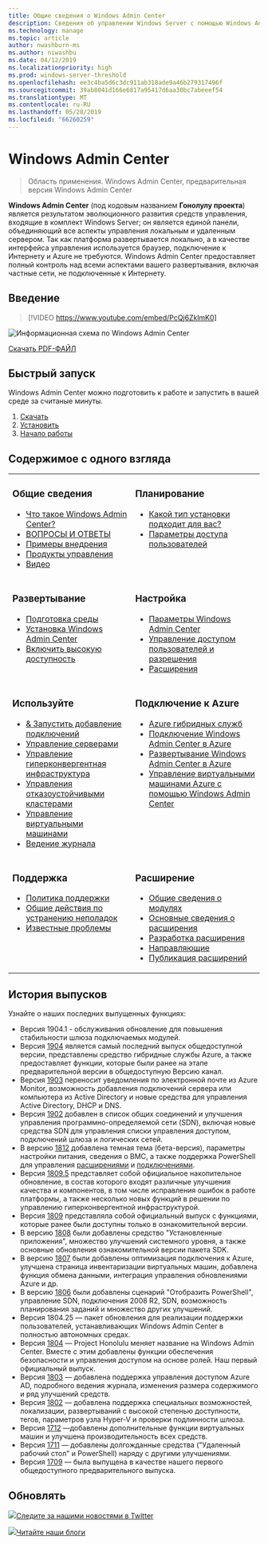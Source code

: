 ```yaml
---
title: Общие сведения о Windows Admin Center
description: Сведения об управлении Windows Server с помощью Windows Admin Center (Project Honolulu)
ms.technology: manage
ms.topic: article
author: nwashburn-ms
ms.author: niwashbu
ms.date: 04/12/2019
ms.localizationpriority: high
ms.prod: windows-server-threshold
ms.openlocfilehash: ee3c4ba5d6c3dc911ab318ade9a46b279317496f
ms.sourcegitcommit: 39ab8041d166e6817a95417d6aa30bc7abeeef54
ms.translationtype: MT
ms.contentlocale: ru-RU
ms.lasthandoff: 05/28/2019
ms.locfileid: "66260259"
---
```

# <a name="windows-admin-center"></a>Windows Admin Center

>Область применения. Windows Admin Center, предварительная версия Windows Admin Center

**Windows Admin Center** (под кодовым названием **Гонолулу проекта**) является результатом эволюционного развития средств управления, входящие в комплект Windows Server; он является единой панели, объединяющий все аспекты управления локальным и удаленным сервером. Так как платформа развертывается локально, а в качестве интерфейса управления используется браузер, подключение к Интернету и Azure не требуются. Windows Admin Center предоставляет полный контроль над всеми аспектами вашего развертывания, включая частные сети, не подключенные к Интернету.

## <a name="introduction"></a>Введение

>[!VIDEO https://www.youtube.com/embed/PcQj6ZklmK0]

![Информационная схема по Windows Admin Center](media/WAC1809Poster_thumb.PNG)

[Скачать PDF-ФАЙЛ](https://github.com/MicrosoftDocs/windowsserverdocs/raw/master/WindowsServerDocs/manage/windows-admin-center/media/WindowsAdminCenter1809Poster.pdf)

## <a name="quick-start"></a>Быстрый запуск

Windows Admin Center можно подготовить к работе и запустить в вашей среде за считаные минуты.

1. [Скачать](https://aka.ms/windowsadmincenter)
2. [Установить](deploy/install.md)
3. [Начало работы](use/get-started.md)

## <a name="contents-at-a-glance"></a>Содержимое с одного взгляда

<table>
    <tr></tr>
    <tr>
        <td style="vertical-align: top;">
            <h3>Общие сведения</h3>
            <ul>
            <li><a href="understand/what-is.md">Что такое Windows Admin Center?</a>
            <li><a href="understand/faq.md">ВОПРОСЫ И ОТВЕТЫ</a>
            <li><a href="understand/case-studies.md">Примеры внедрения</a>
            <li><a href="understand/related-management.md">Продукты управления</a>
            <li><a href="understand/videos.md">Видео</a>
            </ul>
        </td>
        <td style="vertical-align: top;">
            <h3>Планирование</h3>
            <ul>
            <li><a href="plan/installation-options.md">Какой тип установки подходит для вас?</a>
            <li><a href="plan/user-access-options.md">Параметры доступа пользователей</a>
            <br>
            </ul>
        </td>
    </tr>
    <tr>
        <td style="vertical-align: top;">
            <h3>Развертывание</h3>
            <ul>
            <li><a href="deploy/prepare-environment.md">Подготовка среды</a>
            <li><a href="deploy/install.md">Установка Windows Admin Center</a>
            <li><a href="deploy/high-availability.md">Включить высокую доступность</a>
         </ul>
        </td>
        <td style="vertical-align: top;">
            <h3>Настройка</h3>
            <ul>
            <li><a href="configure/settings.md">Параметры Windows Admin Center</a>
            <li><a href="configure/user-access-control.md">Управление доступом пользователей и разрешения</a>
            <li><a href="configure/using-extensions.md">Расширения</a>
            </ul>
        </td>
    </tr>
    <tr>
        <td style="vertical-align: top;">
            <h3>Используйте</h3>
            <ul>
            <li><a href="use/get-started.md">& Запустить добавление подключений</a>
            <li><a href="use/manage-servers.md">Управление серверами</a>
            <li><a href="use/manage-hyper-converged.md">Управление гиперконвергентная инфраструктура</a>
            <li><a href="use/manage-failover-clusters.md">Управления отказоустойчивыми кластерами</a>
            <li><a href="use/manage-virtual-machines.md">Управление виртуальными машинами</a>
            <li><a href="use/logging.md">Ведение журнала</a>
            </ul>
        </td>
        <td style="vertical-align: top;">
            <h3>Подключение к Azure</h3>
            <ul>
            <li><a href="azure/index.md">Azure гибридных служб</a></li>
            <li><a href="azure/azure-integration.md">Подключение Windows Admin Center в Azure</a></li>
            <li><a href="azure/deploy-wac-in-azure.md">Развертывание Windows Admin Center в Azure</a></li>
            <li><a href="azure/manage-azure-vms.md">Управление виртуальными машинами Azure с помощью Windows Admin Center</a></li>
            </ul>
        </td>
    </tr>
    <tr>
            <td style="vertical-align: top;">
            <h3>Поддержка</h3>
            <ul>
            <li><a href="support/index.md">Политика поддержки</a>
            <li><a href="support/troubleshooting.md">Общие действия по устранению неполадок</a>
            <li><a href="support/known-issues.md">Известные проблемы</a>
            </ul>
        </td>
            <td style="vertical-align: top;">
            <h3>Расширение</h3>
            <ul>
            <li><a href="extend/extensibility-overview.md">Общие сведения о модулях</a>
            <li><a href="extend/understand-extensions.md">Основные сведения о расширения</a>
            <li><a href="extend/developing-extensions.md">Разработка расширения</a>
            <li><a href="extend/publish-extensions.md">Направляющие</a>
            <li><a href="extend/publish-extensions.md">Публикация расширений</a>
            </ul>
        </td>
    </tr>

</table>

## <a name="release-history"></a>История выпусков

Узнайте о наших последних выпущенных функциях:

- Версия 1904.1 - обслуживания обновление для повышения стабильности шлюза подключаемых модулей.
- Версия [1904](https://aka.ms/wac1904) является самый последний выпуск общедоступной версии, представлены средство гибридные службы Azure, а также предоставляет функции, которые были ранее на этапе предварительной версии в общедоступную Версию канал.
- Версия [1903](https://aka.ms/wac1903) переносит уведомления по электронной почте из Azure Monitor, возможность добавления подключений сервера или компьютера из Active Directory и новые средства для управления Active Directory, DHCP и DNS.
- Версия [1902](https://aka.ms/wac1902) добавлен в список общих соединений и улучшения управления программно-определяемой сети (SDN), включая новые средства SDN для управления списки управления доступом, подключений шлюза и логических сетей.
- В версию [1812](https://aka.ms/wac1812) добавлена темная тема (бета-версия), параметры настройки питания, сведения о BMC, а также поддержка PowerShell для управления [расширениями](./configure/using-extensions.md#manage-extensions-with-powershell) и [подключениями](./use/get-started.md#use-powershell-to-import-or-export-your-connections-with-tags).
- Версия [1809.5](https://aka.ms/wac1809.5) представляет собой официальное накопительное обновление, в состав которого входят различные улучшения качества и компонентов, в том числе исправления ошибок в работе платформы, а также несколько новых функций в решении по управлению гиперконвергентной инфраструктурой.
- Версия [1809](https://cloudblogs.microsoft.com/windowsserver/2018/09/20/windows-admin-center-1809-and-sdk-now-generally-available/) представляла собой официальный выпуск с функциями, которые ранее были доступны только в ознакомительной версии.
- В версию [1808](https://aka.ms/WACPreview1808-InsiderBlog) были добавлены средство "Установленные приложения", множество улучшений системного уровня, а также основные обновления ознакомительной версии пакета SDK.
- В версию [1807](https://aka.ms/WACPreview1807-InsiderBlog) были добавлены оптимизация подключения к Azure, улучшена страница инвентаризации виртуальных машин, добавлена функция обмена данными, интеграция управления обновлениями Azure и др. 
- В версию [1806](https://aka.ms/WACPreview1806-InsiderBlog) были добавлены сценарий "Отобразить PowerShell", управление SDN, подключения 2008 R2, SDN, возможность планирования заданий и множество других улучшений.
- Версия 1804.25 — пакет обновления для реализации поддержки пользователей, устанавливающих Windows Admin Center в полностью автономных средах.
- Версия [1804](https://cloudblogs.microsoft.com/windowsserver/2018/04/12/announcing-windows-admin-center-our-reimagined-management-experience/) — Project Honolulu меняет название на Windows Admin Center. Вместе с этим добавлены функции обеспечения безопасности и управления доступом на основе ролей. Наш первый официальный выпуск.
- Версия [1803](https://blogs.windows.com/windowsexperience/2018/03/13/announcing-project-honolulu-technical-preview-1803-and-rsat-insider-preview-for-windows-10) — добавлена поддержка управления доступом Azure AD, подробного ведения журнала, изменения размера содержимого и ряд улучшений средств.
- Версия [1802](https://blogs.windows.com/windowsexperience/2018/02/13/announcing-windows-server-insider-preview-build-17093-project-honolulu-technical-preview-1802) — добавлена поддержка специальных возможностей, локализации, развертываний с высокой степенью доступности, тегов, параметров узла Hyper-V и проверки подлинности шлюза.
- Версия [1712](https://blogs.windows.com/windowsexperience/2017/12/19/announcing-project-honolulu-technical-preview-1712-build-05002) —добавлены дополнительные функции виртуальных машин и улучшена производительность всех средств.
- Версия [1711](https://cloudblogs.microsoft.com/windowsserver/2017/12/01/1711-update-to-project-honolulu-technical-preview-is-now-available/) — добавлены долгожданные средства ("Удаленный рабочий стол" и PowerShell) наряду с другими улучшениями.
- Версия [1709](https://cloudblogs.microsoft.com/windowsserver/2017/09/22/project-honolulu-technical-preview-is-now-available-for-download/) — была выпущена в качестве нашего первого общедоступного предварительного выпуска.

## <a name="stay-updated"></a>Обновлять

![ ](//img-prod-cms-rt-microsoft-com.akamaized.net/cms/api/am/imageFileData/REOolR)[Следите за нашими новостями в Twitter](https://twitter.com/servermgmt)

![ ](//img-prod-cms-rt-microsoft-com.akamaized.net/cms/api/am/imageFileData/REOtyw)[Читайте наши блоги](https://blogs.technet.microsoft.com/servermanagement/)
